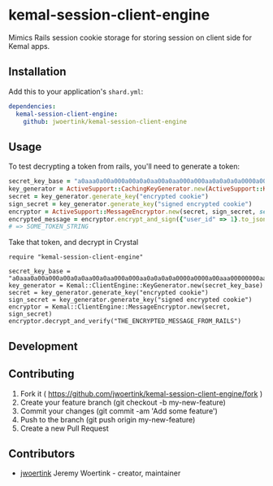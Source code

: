 # kemal-session-client-engine

Mimics Rails session cookie storage for storing session on client side for Kemal apps.

## Installation

Add this to your application's `shard.yml`:

```yaml
dependencies:
  kemal-session-client-engine:
    github: jwoertink/kemal-session-client-engine
```

## Usage

To test decrypting a token from rails, you'll need to generate a token:

```ruby
secret_key_base = "a0aaa0a00a000a00a0a0aa00a0aa000a000aa0a0a0a0a0000a0000a00aaa00000000aa0aa00000000a00000a000a000000a00aaa0a0000000a0000a0a0aaa000"
key_generator = ActiveSupport::CachingKeyGenerator.new(ActiveSupport::KeyGenerator.new(secret_key_base, iterations: 1000))
secret = key_generator.generate_key("encrypted cookie")
sign_secret = key_generator.generate_key("signed encrypted cookie")
encryptor = ActiveSupport::MessageEncryptor.new(secret, sign_secret, serializer: JSON)
encrypted_message = encryptor.encrypt_and_sign({"user_id" => 1}.to_json)
# => SOME_TOKEN_STRING
```

Take that token, and decrypt in Crystal

```crystal
require "kemal-session-client-engine"

secret_key_base = "a0aaa0a00a000a00a0a0aa00a0aa000a000aa0a0a0a0a0000a0000a00aaa00000000aa0aa00000000a00000a000a000000a00aaa0a0000000a0000a0a0aaa000"
key_generator = Kemal::ClientEngine::KeyGenerator.new(secret_key_base)
secret = key_generator.generate_key("encrypted cookie")
sign_secret = key_generator.generate_key("signed encrypted cookie")
encryptor = Kemal::ClientEngine::MessageEncryptor.new(secret, sign_secret)
encryptor.decrypt_and_verify("THE_ENCRYPTED_MESSAGE_FROM_RAILS")
```


## Development


## Contributing

1. Fork it ( https://github.com/jwoertink/kemal-session-client-engine/fork )
2. Create your feature branch (git checkout -b my-new-feature)
3. Commit your changes (git commit -am 'Add some feature')
4. Push to the branch (git push origin my-new-feature)
5. Create a new Pull Request

## Contributors

- [jwoertink](https://github.com/jwoertink) Jeremy Woertink - creator, maintainer
